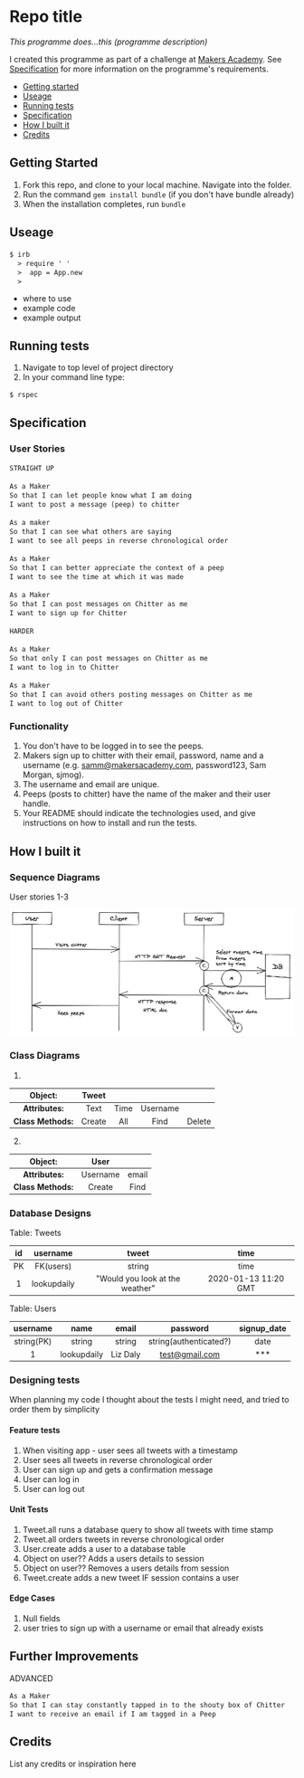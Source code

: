 # Repo title #

*This programme does...this (programme description)*

I created this programme as part of a challenge at [Makers Academy](https://makers.tech). See [Specification](#Specification) for more information on the programme's requirements.

* [Getting started](#Getting-Started)
* [Useage](#useage)
* [Running tests](#Running-tests)
* [Specification](#Specification)
* [How I built it](#How-i-built-it)
* [Credits](#credits)


## Getting Started ##

1. Fork this repo, and clone to your local machine. Navigate into the folder.
2. Run the command `gem install bundle` (if you don't have bundle already)
3. When the installation completes, run `bundle`

## Useage ##

```shell
$ irb
  > require ' '
  >  app = App.new
  >  
```

- where to use
- example code
- example output

## Running tests ##

1. Navigate to top level of project directory
2. In your command line type:

```shell
$ rspec
```

## Specification ##

### User Stories ###

```
STRAIGHT UP

As a Maker
So that I can let people know what I am doing  
I want to post a message (peep) to chitter

As a maker
So that I can see what others are saying  
I want to see all peeps in reverse chronological order

As a Maker
So that I can better appreciate the context of a peep
I want to see the time at which it was made

As a Maker
So that I can post messages on Chitter as me
I want to sign up for Chitter

HARDER

As a Maker
So that only I can post messages on Chitter as me
I want to log in to Chitter

As a Maker
So that I can avoid others posting messages on Chitter as me
I want to log out of Chitter

```

### Functionality ###

1. You don't have to be logged in to see the peeps.
2. Makers sign up to chitter with their email, password, name and a username (e.g. samm@makersacademy.com, password123, Sam Morgan, sjmog).
3. The username and email are unique.
4. Peeps (posts to chitter) have the name of the maker and their user handle.
5. Your README should indicate the technologies used, and give instructions on how to install and run the tests.

## How I built it ##

### Sequence Diagrams ###

User stories 1-3

![Sequence Diagram 1](public/README-images/excalidraw-sequence-diagram-1.png)

### Class Diagrams ###

1. 

| Object: |**Tweet**| | ||
|:------:|:------------:|:-:|:-:|:-:|
|**Attributes:**|Text|Time|Username|||
|**Class Methods:**|Create|All|Find|Delete

2. 

| Object: |**User**| | 
|:------:|:------------:|:-:|
|**Attributes:**|Username|email|password|
|**Class Methods:**|Create|Find |


### Database Designs ###

Table: Tweets

| id | username | tweet | time |  
|:--:|:-------:|:-----:|:----:|
| PK | FK(users) | string | time |  
|1|lookupdaily|"Would you look at the weather"| 2020-01-13 11:20 GMT |

Table: Users

| username | name | email | password | signup_date |
|:--------:|:-----:|:-----:|:--------:|:-----------:|
| string(PK) | string | string | string(authenticated?) | date |
|1|lookupdaily| Liz Daly | test@gmail.com| *** | 2020-01-13 11:00 GMT |

### Designing tests ###

When planning my code I thought about the tests I might need, and tried to order them by simplicity

#### Feature tests ####

1. When visiting app - user sees all tweets with a timestamp
2. User sees all tweets in reverse chronological order
3. User can sign up and gets a confirmation message
4. User can log in
5. User can log out


#### Unit Tests ####

1. Tweet.all runs a database query to show all tweets with time stamp
2. Tweet.all orders tweets in reverse chronological order
3. User.create adds a user to a database table
4. Object on user?? Adds a users details to session
5. Object on user?? Removes a users details from session
6. Tweet.create adds a new tweet IF session contains a user

#### Edge Cases ####

1. Null fields
2. user tries to sign up with a username or email that already exists

## Further Improvements ##

ADVANCED
```
As a Maker
So that I can stay constantly tapped in to the shouty box of Chitter
I want to receive an email if I am tagged in a Peep
```

## Credits ##

List any credits or inspiration here
